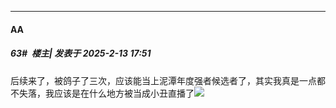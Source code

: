 ﻿
*****

####  АA  
##### 63#         楼主| 发表于 2025-2-13 17:51

后续来了，被鸽子了三次，应该能当上泥潭年度强者候选者了，其实我真是一点都不失落，我应该是在什么地方被当成小丑直播了<img src="https://static.saraba1st.com/image/smiley/face2017/066.png" referrerpolicy="no-referrer">

